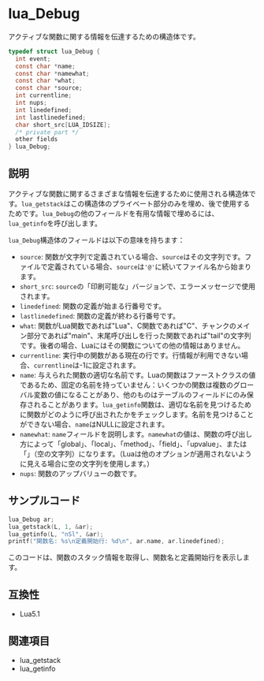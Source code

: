 # lua_Debug

アクティブな関数に関する情報を伝達するための構造体です。

```c
typedef struct lua_Debug {
  int event;
  const char *name;
  const char *namewhat;
  const char *what;
  const char *source;
  int currentline;
  int nups;
  int linedefined;
  int lastlinedefined;
  char short_src[LUA_IDSIZE];
  /* private part */
  other fields
} lua_Debug;
```

## 説明

アクティブな関数に関するさまざまな情報を伝達するために使用される構造体です。`lua_getstack`はこの構造体のプライベート部分のみを埋め、後で使用するためです。`lua_Debug`の他のフィールドを有用な情報で埋めるには、`lua_getinfo`を呼び出します。

`lua_Debug`構造体のフィールドは以下の意味を持ちます：

- `source`: 関数が文字列で定義されている場合、`source`はその文字列です。ファイルで定義されている場合、`source`は`'@'`に続いてファイル名から始まります。
- `short_src`: `source`の「印刷可能な」バージョンで、エラーメッセージで使用されます。
- `linedefined`: 関数の定義が始まる行番号です。
- `lastlinedefined`: 関数の定義が終わる行番号です。
- `what`: 関数がLua関数であれば"Lua"、C関数であれば"C"、チャンクのメイン部分であれば"main"、末尾呼び出しを行った関数であれば"tail"の文字列です。後者の場合、Luaにはその関数についての他の情報はありません。
- `currentline`: 実行中の関数がある現在の行です。行情報が利用できない場合、`currentline`は-1に設定されます。
- `name`: 与えられた関数の適切な名前です。Luaの関数はファーストクラスの値であるため、固定の名前を持っていません：いくつかの関数は複数のグローバル変数の値になることがあり、他のものはテーブルのフィールドにのみ保存されることがあります。`lua_getinfo`関数は、適切な名前を見つけるために関数がどのように呼び出されたかをチェックします。名前を見つけることができない場合、`name`はNULLに設定されます。
- `namewhat`: `name`フィールドを説明します。`namewhat`の値は、関数の呼び出し方によって「global」、「local」、「method」、「field」、「upvalue」、または「」（空の文字列）になります。（Luaは他のオプションが適用されないように見える場合に空の文字列を使用します。）
- `nups`: 関数のアップバリューの数です。

## サンプルコード

```c
lua_Debug ar;
lua_getstack(L, 1, &ar);
lua_getinfo(L, "nSl", &ar);
printf("関数名: %s\n定義開始行: %d\n", ar.name, ar.linedefined);
```

このコードは、関数のスタック情報を取得し、関数名と定義開始行を表示します。

## 互換性

- Lua5.1

## 関連項目

- lua_getstack
- lua_getinfo